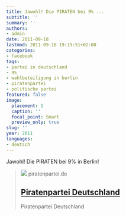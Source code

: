 ```yaml
---
title: Jawohl! Die PIRATEN bei 9% ...
subtitle: ''
summary: ''
authors:
- admin
date: 2011-09-18
lastmod: 2011-09-18 19:19:51+02:00
categories:
- facebook
tags:
- partei in deutschland
- 9%
- wahlbeteiligung in berlin
- piratenpartei
- politische partei
featured: false
image:
  placement: 1
  caption: ''
  focal_point: Smart
  preview_only: true
slug: ''
year: 2011
languages:
- deutsch
---
```


Jawohl! Die PIRATEN bei 9% in Berlin! 
> [![](https://www.piratenpartei.de/wp-content/uploads/2019/11/800px-PP_Bund_Logo_RGB_quer_Lang_v2.svg_-e1389643497355.png)](http://www.piratenpartei.de/)
> piratenpartei.de
> ## [Piratenpartei Deutschland](http://www.piratenpartei.de/)
>
>Piratenpartei Deutschland
